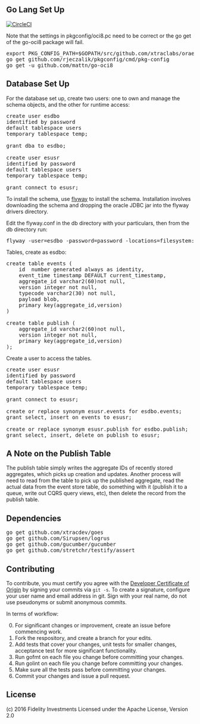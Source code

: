 ## Go Lang Set Up

[![CircleCI](https://circleci.com/gh/xtracdev/oraeventstore.svg?style=svg)](https://circleci.com/gh/xtracdev/oraeventstore)

Note that the settings in pkgconfig/oci8.pc need to be correct or the go get of
the go-oci8 package will fail.

<pre>
export PKG_CONFIG_PATH=$GOPATH/src/github.com/xtraclabs/oraeventstore/pkgconfig/
go get github.com/rjeczalik/pkgconfig/cmd/pkg-config
go get -u github.com/mattn/go-oci8
</pre>

## Database Set Up

For the database set up, create two users: one to own and manage the schema
objects, and the other for runtime access:

<pre>
create user esdbo
identified by password
default tablespace users
temporary tablespace temp;

grant dba to esdbo;

create user esusr
identified by password
default tablespace users
temporary tablespace temp;

grant connect to esusr;
</pre>

To install the schema, use [flyway](https://flywaydb.org/) to install 
the schema. Installation involves downloading the schema and dropping
the oracle JDBC jar into the flyway drivers directory.

Edit the flyway.conf in the db directory with your particulars, then from
the db directory run:

<pre>
flyway -user=esdbo -password=password -locations=filesystem:migration migrate
</pre>


Tables, create as esdbo:

<pre>
create table events (
    id  number generated always as identity,
    event_time timestamp DEFAULT current_timestamp,
    aggregate_id varchar2(60)not null,
    version integer not null,
    typecode varchar2(30) not null,
    payload blob,
    primary key(aggregate_id,version)
)

create table publish (
    aggregate_id varchar2(60)not null,
    version integer not null,
    primary key(aggregate_id,version)
);
</pre>

Create a user to access the tables.

<pre>
create user esusr
identified by password
default tablespace users
temporary tablespace temp;

grant connect to esusr;

create or replace synonym esusr.events for esdbo.events;
grant select, insert on events to esusr;

create or replace synonym esusr.publish for esdbo.publish;
grant select, insert, delete on publish to esusr;
</pre>

## A Note on the Publish Table

The publish table simply writes the aggregate IDs of recently stored
aggregates, which picks up creation and updates. Another process will need
to read from the table to pick up the published aggregate, read the
actual data from the event store table, do something with it (publish it
to a queue, write out CQRS query views, etc), then delete the record from the
publish table.


## Dependencies

<pre>
go get github.com/xtracdev/goes
go get github.com/Sirupsen/logrus
go get github.com/gucumber/gucumber
go get github.com/stretchr/testify/assert
</pre>

## Contributing

To contribute, you must certify you agree with the [Developer Certificate of Origin](http://developercertificate.org/)
by signing your commits via `git -s`. To create a signature, configure your user name and email address in git.
Sign with your real name, do not use pseudonyms or submit anonymous commits.


In terms of workflow:

0. For significant changes or improvement, create an issue before commencing work.
1. Fork the respository, and create a branch for your edits.
2. Add tests that cover your changes, unit tests for smaller changes, acceptance test
for more significant functionality.
3. Run gofmt on each file you change before committing your changes.
4. Run golint on each file you change before committing your changes.
5. Make sure all the tests pass before committing your changes.
6. Commit your changes and issue a pull request.

## License

(c) 2016 Fidelity Investments
Licensed under the Apache License, Version 2.0